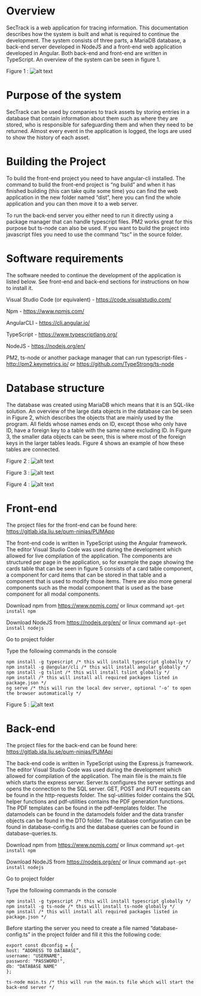 
# Overview
SecTrack is a web application for tracing information. This documentation describes how the system is built and what is required to continue the development. The system consists of three parts, a MariaDB database, a back-end server developed in NodeJS and a front-end web application developed in Angular. Both back-end and front-end are written in TypeScript. An overview of the system can be seen in figure 1.

Figure 1 : ![alt text](https://lh3.google.com/u/0/d/1D4kF6hNqWpzCb9xjS1wDb8OisWVYUl8c=w1920-h887-iv1 "Overview")

# Purpose of the system
SecTrack can be used by companies to track assets by storing entries in a database that contain information about them such as where they are stored, who is responsible for safeguarding them and when they need to be returned. Almost every event in the application is logged, the logs are used to show the history of each asset.

# Building the Project
To build the front-end project you need to have angular-cli installed. The command to build the front-end project is “ng build” and when it has finished building (this can take quite some time) you can find the web application in the new folder named “dist”, here you can find the whole application and you can then move it to a web server.

To run the back-end server you either need to run it directly using a package manager that can handle typescript files. PM2 works great for this purpose but ts-node can also be used. If you want to build the project into javascript files you need to use the command “tsc” in the source folder.

# Software requirements
The software needed to continue the development of the application is listed below. See front-end and back-end sections for instructions on how to install it.

Visual Studio Code (or equivalent) - https://code.visualstudio.com/

Npm - https://www.npmjs.com/

AngularCLI - https://cli.angular.io/

TypeScript - https://www.typescriptlang.org/

NodeJS - https://nodejs.org/en/

PM2, ts-node or another package manager that can run typescript-files - http://pm2.keymetrics.io/ or https://github.com/TypeStrong/ts-node

# Database structure
The database was created using MariaDB which means that it is an SQL-like solution. An overview of the large data objects in the database can be seen in Figure 2, which describes the objects that are mainly used by the program. All fields whose names ends on ID, except those who only have ID, have a foreign key to a table with the same name excluding ID. In Figure 3, the smaller data objects can be seen, this is where most of the foreign keys in the larger tables leads. Figure 4 shows an example of how these tables are connected.

Figure 2 : ![alt text](https://lh3.google.com/u/0/d/1SD-IZKHH_bfPE1mY0SNd93WTEuDMnPQf=w1387-h887-iv1 "Overview of the larger data objects")

Figure 3 : ![alt text](https://lh3.google.com/u/0/d/1jJfzDqQX9WS0aKvT5iEWCuwLp_X6s2e5=w1387-h887-iv1 "Overview of the smaller data objects")

Figure 4 : ![alt text](https://lh3.google.com/u/0/d/1k5gloJMu_WeWazRM8bfGNN_9-dxNNUWX=w1387-h887-iv1 "Example of how tables can be linked using foreign keys")

# Front-end

The project  files for the front-end can be found here:
https://gitlab.ida.liu.se/pum-ninjas/PUMApp


The front-end code is written in TypeScript using the Angular framework. The editor Visual Studio Code was used during the development which allowed for live compilation of the application. The components are structured per page in the application, so for example the page showing the cards table that can be seen in figure 5 consists of a card table component, a component for card items that can be stored in that table and a component that is used to modify those items. There are also more general components such as the modal component that is used as the base component for all modal components.

Download npm from https://www.npmjs.com/ or linux command `apt-get install npm`

Download NodeJS from https://nodejs.org/en/ or linux command `apt-get install nodejs`

Go to project folder

Type the following commands in the console

```
npm install -g typescript /* this will install typescript globally */
npm install -g @angular/cli /* this will install angular globally */
npm install -g tslint /* this will install tslint globally */
npm install /* this will install all required packages listed in package.json */
ng serve /* this will run the local dev server, optional ‘-o’ to open the browser automatically */
```

Figure 5 : ![alt text](https://lh3.google.com/u/0/d/1kUb3SdHvFmESNORxvrfZLB-AJlLMjnrj=w1387-h887-iv1 "Front-end")

# Back-end

The project  files for the back-end can be found here:
https://gitlab.ida.liu.se/pum-ninjas/PUMApi


The back-end code is written in TypeScript using the Express.js framework. The editor Visual Studio Code was used during the development which allowed for compilation of the application. The main file is the main.ts file which starts the express server. Server.ts configures the server settings and opens the connection to the SQL server. GET, POST and PUT requests can be found in the http-requests folder.  The sql-utilities folder contains the SQL helper functions and pdf-utilities contains the PDF generation functions. The PDF templates can be found in the pdf-templates folder. The datamodels can be found in the datamodels folder and the data transfer objects can be found in the DTO folder. The database configuration can be found in database-config.ts and the database queries can be found in database-queries.ts.

Download npm from https://www.npmjs.com/ or linux command `apt-get install npm`

Download NodeJS from https://nodejs.org/en/ or linux command `apt-get install nodejs`

Go to project folder

Type the following commands in the console

```
npm install -g typescript /* this will install typescript globally */
npm install -g ts-node /* this will install ts-node globally */
npm install /* this will install all required packages listed in package.json */
``` 

Before starting the server you need to create a file named “database-config.ts” in the project folder and fill it this the following code:

```
export const dbconfig = {
host: “ADDRESS TO DATABASE”,
username: "USERNAME",
password: "PASSWORD!",
db: "DATABASE NAME"
};
```

`ts-node main.ts /* this will run the main.ts file which will start the back-end server */`

